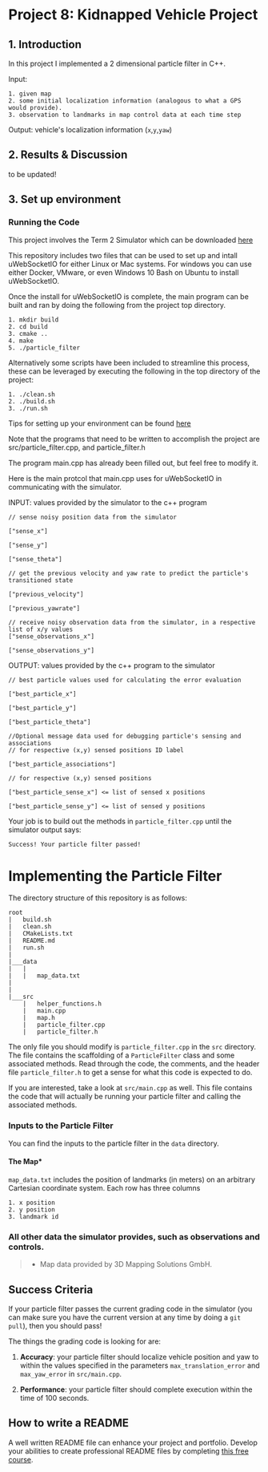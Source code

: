 # Project 8: Kidnapped Vehicle Project

## 1. Introduction
In this project I implemented a 2 dimensional particle filter in C++.

Input:
```  
1. given map
2. some initial localization information (analogous to what a GPS would provide).
3. observation to landmarks in map control data at each time step
```
Output: vehicle's localization information (`x`,`y`,`yaw`)

## 2. Results & Discussion
to be updated!

## 3. Set up environment

### Running the Code
This project involves the Term 2 Simulator which can be downloaded [here](https://github.com/udacity/self-driving-car-sim/releases)

This repository includes two files that can be used to set up and intall uWebSocketIO for either Linux or Mac systems. For windows you can use either Docker, VMware, or even Windows 10 Bash on Ubuntu to install uWebSocketIO.

Once the install for uWebSocketIO is complete, the main program can be built and ran by doing the following from the project top directory.
```
1. mkdir build
2. cd build
3. cmake ..
4. make
5. ./particle_filter
```
Alternatively some scripts have been included to streamline this process, these can be leveraged by executing the following in the top directory of the project:
```
1. ./clean.sh
2. ./build.sh
3. ./run.sh
```
Tips for setting up your environment can be found [here](https://classroom.udacity.com/nanodegrees/nd013/parts/40f38239-66b6-46ec-ae68-03afd8a601c8/modules/0949fca6-b379-42af-a919-ee50aa304e6a/lessons/f758c44c-5e40-4e01-93b5-1a82aa4e044f/concepts/23d376c7-0195-4276-bdf0-e02f1f3c665d)

Note that the programs that need to be written to accomplish the project are src/particle_filter.cpp, and particle_filter.h

The program main.cpp has already been filled out, but feel free to modify it.

Here is the main protcol that main.cpp uses for uWebSocketIO in communicating with the simulator.

INPUT: values provided by the simulator to the c++ program

```
// sense noisy position data from the simulator

["sense_x"]

["sense_y"]

["sense_theta"]
```

```
// get the previous velocity and yaw rate to predict the particle's transitioned state

["previous_velocity"]

["previous_yawrate"]
```

```
// receive noisy observation data from the simulator, in a respective list of x/y values
["sense_observations_x"]

["sense_observations_y"]
```

OUTPUT: values provided by the c++ program to the simulator

```
// best particle values used for calculating the error evaluation

["best_particle_x"]

["best_particle_y"]

["best_particle_theta"]
```

```
//Optional message data used for debugging particle's sensing and associations
// for respective (x,y) sensed positions ID label

["best_particle_associations"]
```

```
// for respective (x,y) sensed positions

["best_particle_sense_x"] <= list of sensed x positions

["best_particle_sense_y"] <= list of sensed y positions
```

Your job is to build out the methods in `particle_filter.cpp` until the simulator output says:

```
Success! Your particle filter passed!
```

# Implementing the Particle Filter
The directory structure of this repository is as follows:

```
root
|   build.sh
|   clean.sh
|   CMakeLists.txt
|   README.md
|   run.sh
|
|___data
|   |   
|   |   map_data.txt
|   
|   
|___src
    |   helper_functions.h
    |   main.cpp
    |   map.h
    |   particle_filter.cpp
    |   particle_filter.h
```

The only file you should modify is `particle_filter.cpp` in the `src` directory. The file contains the scaffolding of a `ParticleFilter` class and some associated methods. Read through the code, the comments, and the header file `particle_filter.h` to get a sense for what this code is expected to do.

If you are interested, take a look at `src/main.cpp` as well. This file contains the code that will actually be running your particle filter and calling the associated methods.

### Inputs to the Particle Filter
You can find the inputs to the particle filter in the `data` directory.

#### The Map*
`map_data.txt` includes the position of landmarks (in meters) on an arbitrary Cartesian coordinate system. Each row has three columns
```
1. x position
2. y position
3. landmark id
```
### All other data the simulator provides, such as observations and controls.

> * Map data provided by 3D Mapping Solutions GmbH.

## Success Criteria
If your particle filter passes the current grading code in the simulator (you can make sure you have the current version at any time by doing a `git pull`), then you should pass!

The things the grading code is looking for are:


1. **Accuracy**: your particle filter should localize vehicle position and yaw to within the values specified in the parameters `max_translation_error` and `max_yaw_error` in `src/main.cpp`.

2. **Performance**: your particle filter should complete execution within the time of 100 seconds.

## How to write a README
A well written README file can enhance your project and portfolio.  Develop your abilities to create professional README files by completing [this free course](https://www.udacity.com/course/writing-readmes--ud777).
